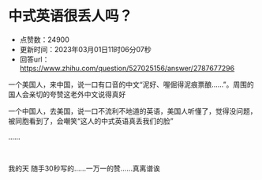 # 中式英语很丢人吗？
- 点赞数：24900
- 更新时间：2023年03月01日11时06分07秒
- 回答url：https://www.zhihu.com/question/527025156/answer/2787677296
<body>
 <p data-pid="Xj4kKN7C">一个美国人，来中国，说一口有口音的中文“泥好、喔倔得泥痕票酿……”。周围的国人会亲切的夸赞这老外中文说得真好</p>
 <p data-pid="vgKERJ3z">一个中国人，去美国，说一口不流利不地道的英语，美国人听懂了，觉得没问题，被同胞看到了，会嘲笑“这人的中式英语真丢我们的脸”</p>
 <p data-pid="0-jbKm6m">……</p>
 <p class="ztext-empty-paragraph"><br></p>
 <p data-pid="CTjlchrS">我的天 随手30秒写的……一万一的赞……真离谱诶</p>
</body>